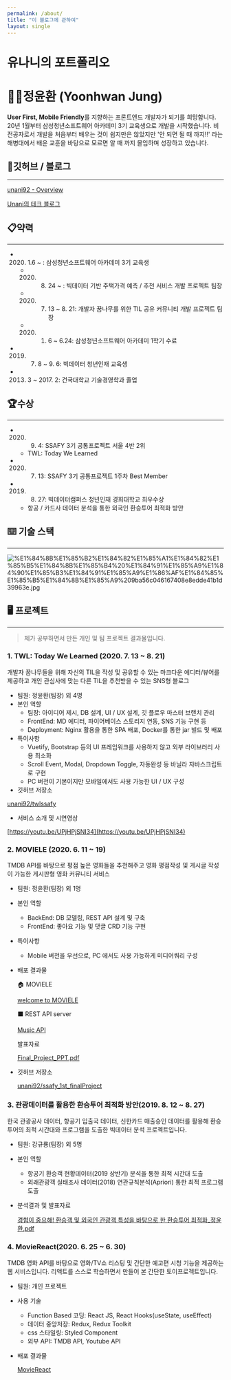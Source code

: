 ```yaml
---
permalink: /about/
title: "이 블로그에 관하여"
layout: single
---
```


# 유나니의 포트폴리오

# 👨‍🎓정윤환 (Yoonhwan Jung)

**User First, Mobile Friendly**를 지향하는 프론트앤드 개발자가 되기를 희망합니다.
20년 1월부터 삼성청년소프트웨어 아카데미 3기 교육생으로 개발을 시작했습니다.
비전공자로서 개발을 처음부터 배우는 것이 쉽지만은 않았지만 '안 되면 될 때 까지!!' 라는 해병대에서 배운 교훈을 바탕으로 모르면 알 때 까지 몰입하며 성장하고 있습니다. 

## 🔎깃허브 / 블로그

---

[unani92 - Overview](https://github.com/unani92)

[Unani의 테크 블로그](https://unani92.github.io/)

## 📋약력

---

- 2020. 1.6 ~ : 삼성청년소프트웨어 아카데미 3기 교육생

    - 2020. 8. 24 ~ : 빅데이터 기반 주택가격 예측 / 추천 서비스 개발 프로젝트 팀장
    - 2020. 7. 13 ~ 8. 21: 개발자 꿈나무를 위한 TIL 공유 커뮤니티 개발 프로젝트 팀장
    - 2020. 1. 6 ~ 6.24: 삼성청년소프트웨어 아카데미 1학기 수료

- 2019. 7. 8 ~ 9. 6: 빅데이터 청년인재 교육생

- 2013. 3 ~ 2017. 2: 건국대학교 기술경영학과 졸업

## 🏆수상

---

- 2020. 9. 4: SSAFY 3기 공통프로젝트 서울 4반 2위

    - TWL: Today We Learned

- 2020. 7. 13: SSAFY 3기 공통프로젝트 1주차 Best Member

- 2019. 8. 27: 빅데이터캠퍼스 청년인재 경희대학교 최우수상

    - 항공 / 카드사 데이터 분석을 통한 외국인 환승투어 최적화 방안

## ⌨️ 기술 스택

---

![%E1%84%8B%E1%85%B2%E1%84%82%E1%85%A1%E1%84%82%E1%85%B5%E1%84%8B%E1%85%B4%20%E1%84%91%E1%85%A9%E1%84%90%E1%85%B3%E1%84%91%E1%85%A9%E1%86%AF%E1%84%85%E1%85%B5%E1%84%8B%E1%85%A9%209ba56c046167408e8edde41b1d39963e.jpg](%E1%84%8B%E1%85%B2%E1%84%82%E1%85%A1%E1%84%82%E1%85%B5%E1%84%8B%E1%85%B4%20%E1%84%91%E1%85%A9%E1%84%90%E1%85%B3%E1%84%91%E1%85%A9%E1%86%AF%E1%84%85%E1%85%B5%E1%84%8B%E1%85%A9%209ba56c046167408e8edde41b1d39963e.jpg)

## 🖥️ 프로젝트

---

> 제가 공부하면서 만든 개인 및 팀 프로젝트 결과물입니다.

### 1. TWL: Today We Learned (2020. 7. 13 ~ 8. 21)

개발자 꿈나무들을 위해 자신의 TIL을 작성 및 공유할 수 있는 마크다운 에디터/뷰어를 제공하고 개인 관심사에 맞는 다른 TIL을 추천받을 수 있는 SNS형 블로그

- 팀원: 정윤환(팀장) 외 4명
- 본인 역할
  - 팀장: 아이디어 제시, DB 설계, UI / UX 설계, 깃 플로우 마스터 브랜치 관리
  - FrontEnd: MD 에디터, 파이어베이스 스토리지 연동, SNS 기능 구현 등
  - Deployment: Nginx 활용을 통한 SPA 배포, Docker를 통한 jar 빌드 및 배포
- 특이사항
  - Vuetify, Bootstrap 등의 UI 프레임워크를 사용하지 않고 외부 라이브러리 사용 최소화
  - Scroll Event, Modal, Dropdown Toggle, 자동완성 등 바닐라 자바스크립트로 구현
  - PC 버전이 기본이지만 모바일에서도 사용 가능한 UI / UX 구성
- 깃허브 저장소

[unani92/twlssafy](https://github.com/unani92/twlssafy)

- 서비스 소개 및 시연영상

[https://youtu.be/UPjHPjSNI34](https://youtu.be/UPjHPjSNI34)

### 2. MOVIELE (2020. 6. 11 ~ 19)

TMDB API를 바탕으로 평점 높은 영화들을 추천해주고 영화 평점작성 및 게시글 작성이 가능한 게시판형 영화 커뮤니티 서비스

- 팀원: 정윤환(팀장) 외 1명

- 본인 역할

  - BackEnd: DB 모델링, REST API 설계 및 구축
  - FrontEnd: 좋아요 기능 및 댓글 CRD 기능 구현

- 특이사항

  - Mobile 버전을 우선으로, PC 에서도 사용 가능하게 미디어쿼리 구성

- 배포 결과물

  🏠 MOVIELE

  [welcome to MOVIELE](https://zen-liskov-8535a3.netlify.app/)

  ⬛ REST API server

  [Music API](https://finprojectapi.herokuapp.com/swagger/)

  발표자료

  [Final_Project_PPT.pdf](%E1%84%8B%E1%85%B2%E1%84%82%E1%85%A1%E1%84%82%E1%85%B5%E1%84%8B%E1%85%B4%20%E1%84%91%E1%85%A9%E1%84%90%E1%85%B3%E1%84%91%E1%85%A9%E1%86%AF%E1%84%85%E1%85%B5%E1%84%8B%E1%85%A9%209ba56c046167408e8edde41b1d39963e/Final_Project_PPT.pdf)

- 깃허브 저장소

  [unani92/ssafy_1st_finalProject](https://github.com/unani92/ssafy_1st_finalProject)

### 3. 관광데이터를 활용한 환승투어 최적화 방안(2019. 8. 12 ~ 8. 27)

한국 관광공사 데이터, 항공기 입출국 데이터, 신한카드 매출승인 데이터를 활용해 환승투어의 최적 시간대와 프로그램을 도출한 빅데이터 분석 프로젝트입니다.

- 팀원: 강규룡(팀장) 외 5명

- 본인 역할

  - 항공기 환승객 현황데이터(2019 상반기) 분석을 통한 최적 시간대 도출
  - 외래관광객 실태조사 데이터(2018) 연관규칙분석(Apriori) 통한 최적 프로그램 도출

- 분석결과 및 발표자료

  [경험이 중요해! 환승객 및 외국인 관광객 특성을 바탕으로 한 환승투어 최적화_정윤환.pdf](%E1%84%8B%E1%85%B2%E1%84%82%E1%85%A1%E1%84%82%E1%85%B5%E1%84%8B%E1%85%B4%20%E1%84%91%E1%85%A9%E1%84%90%E1%85%B3%E1%84%91%E1%85%A9%E1%86%AF%E1%84%85%E1%85%B5%E1%84%8B%E1%85%A9%209ba56c046167408e8edde41b1d39963e/_!__________.pdf)

### 4. MovieReact(2020. 6. 25 ~ 6. 30)

TMDB 영화 API를 바탕으로 영화/TV쇼 리스팅 및 간단한 예고편 시청 기능을 제공하는 웹 서비스입니다. 리액트를 스스로 학습하면서 만들어 본 간단한 토이프로젝트입니다. 

- 팀원: 개인 프로젝트

- 사용 기술

  - Function Based  코딩: React JS, React Hooks(useState, useEffect)
  - 데이터 중앙저장: Redux, Redux Toolkit
  - css 스타일링: Styled Component
  - 외부 API: TMDB API, Youtube API

- 배포 결과물

  [MovieReact](https://musing-bell-d8954b.netlify.app/)
